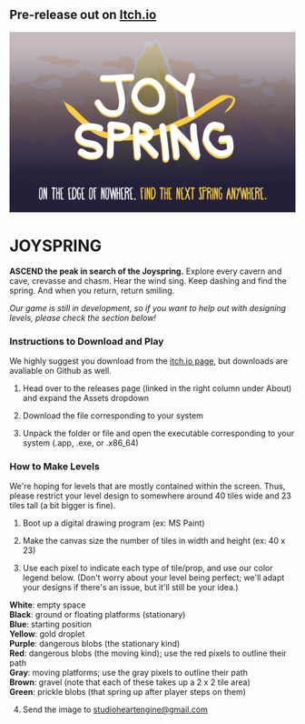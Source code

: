 ## Pre-release out on [Itch.io](https://studio-heart-engine.itch.io/joyspring)

![](graphics/marketing/banner2.png?raw=true)

# JOYSPRING
**ASCEND the peak in search of the Joyspring.** Explore every cavern and cave, crevasse and chasm. Hear the wind sing. Keep dashing and find the spring. And when you return, return smiling.   
   
*Our game is still in development, so if you want to help out with designing levels, please check the section below!*

### Instructions to Download and Play
We highly suggest you download from the [itch.io page](https://studio-heart-engine.itch.io/joyspring), but downloads are avaliable on Github as well.

1. Head over to the releases page (linked in the right column under About) and expand the Assets dropdown

2. Download the file corresponding to your system

3. Unpack the folder or file and open the executable corresponding to your system (.app, .exe, or .x86_64)

### How to Make Levels
We're hoping for levels that are mostly contained within the screen. Thus, please restrict your level design to somewhere around 40 tiles wide and 23 tiles tall (a bit bigger is fine).
1. Boot up a digital drawing program (ex: MS Paint)

2. Make the canvas size the number of tiles in width and height (ex: 40 x 23)

3. Use each pixel to indicate each type of tile/prop, and use our color legend below. (Don't worry about your level being perfect; we'll adapt your designs if there's an issue, but it'll still be your idea.)    

**White**: empty space   
**Black**: ground or floating platforms (stationary)   
**Blue**: starting position   
**Yellow**: gold droplet   
**Purple**: dangerous blobs (the stationary kind)   
**Red**: dangerous blobs (the moving kind); use the red pixels to outline their path   
**Gray**: moving platforms; use the gray pixels to outline their path   
**Brown**: gravel (note that each of these takes up a 2 x 2 tile area)   
**Green**: prickle blobs (that spring up after player steps on them)   

4. Send the image to studioheartengine@gmail.com
